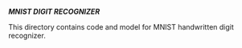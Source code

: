 *****MNIST DIGIT RECOGNIZER*****

This directory contains code and model for MNIST handwritten digit recognizer.
